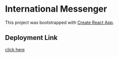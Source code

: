 # International Messenger

This project was bootstrapped with [Create React App](https://github.com/facebook/create-react-app).

## Deployment Link

[click here](https://international-messenger-app.herokuapp.com)